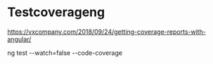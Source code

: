 # Testcoverageng




https://vxcompany.com/2018/09/24/getting-coverage-reports-with-angular/


ng test --watch=false --code-coverage